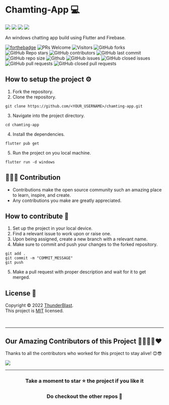 # Chamting-App 💻
![](https://img.shields.io/badge/Flutter-%2302569B.svg?style=for-the-badge&logo=Flutter&logoColor=white)
![](https://img.shields.io/badge/dart-%230175C2.svg?style=for-the-badge&logo=dart&logoColor=white)
![](https://img.shields.io/badge/Firebase-039BE5?style=for-the-badge&logo=Firebase&logoColor=white)
![](https://img.shields.io/badge/Windows-0078D6?style=for-the-badge&logo=windows&logoColor=white)

An windows chatting app build using Flutter and Firebase.

<p>

[![forthebadge](https://forthebadge.com/images/badges/built-with-love.svg)](https://forthebadge.com)
![PRs Welcome](https://img.shields.io/badge/PRs-welcome-brightgreen.svg?style=for-the-badge)
![Visitors](https://api.visitorbadge.io/api/visitors?path=XxThunderBlastxX%2Fchamting-app%20&countColor=%23263759&style=for-the-badge)
![GitHub forks](https://img.shields.io/github/forks/XxThunderBlastxX/chamting-app?style=for-the-badge)
![GitHub Repo stars](https://img.shields.io/github/stars/XxThunderBlastxX/chamting-app?style=for-the-badge)
![GitHub contributors](https://img.shields.io/github/contributors/XxThunderBlastxX/chamting-app?style=for-the-badge)
![GitHub last commit](https://img.shields.io/github/last-commit/XxThunderBlastxX/chamting-app?style=for-the-badge)
![GitHub repo size](https://img.shields.io/github/repo-size/XxThunderBlastxX/chamting-app?style=for-the-badge)
![Github](https://img.shields.io/github/license/XxThunderBlastxX/chamting-app?style=for-the-badge)
![GitHub issues](https://img.shields.io/github/issues/XxThunderBlastxX/chamting-app?style=for-the-badge)
![GitHub closed issues](https://img.shields.io/github/issues-closed-raw/XxThunderBlastxX/chamting-app?style=for-the-badge)
![GitHub pull requests](https://img.shields.io/github/issues-pr/XxThunderBlastxX/chamting-app?style=for-the-badge)
![GitHub closed pull requests](https://img.shields.io/github/issues-pr-closed/XxThunderBlastxX/chamting-app?style=for-the-badge)
  
 </p>

## How to setup the project ⚙

1. Fork the repository.
2. Clone the repository.
 ```shell
git clone https://github.com/<YOUR_USERNAME>/chamting-app.git
 ```
3. Navigate into the project directory.
 ```shell
cd chamting-app
```
4. Install the dependencies.
 ```shell
flutter pub get
```
5. Run the project on you local machine.
```shell
flutter run -d windows
```

 ## 👩🏽‍💻 Contribution

- Contributions make the open source community such an amazing place to learn, inspire, and create.
- Any contributions you make are greatly appreciated.


## How to contribute 🤝
1. Set up the project in your local device.
2. Find a relevant issue to work upon or raise one.
3. Upon being assigned, create a new branch with a relevant name.
4. Make sure to commit and push your changes to the forked repository.
```
git add .
git commit -m "COMMIT_MESSAGE"
git push
```
5. Make a pull request with proper description and wait for it to get merged.

## License 📃
Copyright © 2022 [ThunderBlast](https://github.com/xXThunderBlastxX).<br/>
This project is [MIT](LICENCE) licensed.

<br>
<hr>


## Our Amazing Contributors of this Project 👨‍👨‍👦‍👦❤️
Thanks to all the contributors who worked for this project to stay alive! 😊😎

<a align="center" href="https://github.com/XxThunderBlastxX/chamting-app/graphs/contributors">
  <img src="https://contrib.rocks/image?repo=XxThunderBlastxX/chamting-app&&max=817" />  
</a>

<br>

--- 
<div align="center">
    <h3><b>Take a moment to star ⭐ the project if you like it</b></h3>
    <h3>Do checkout the other repos 💫</h3> 
</div>
